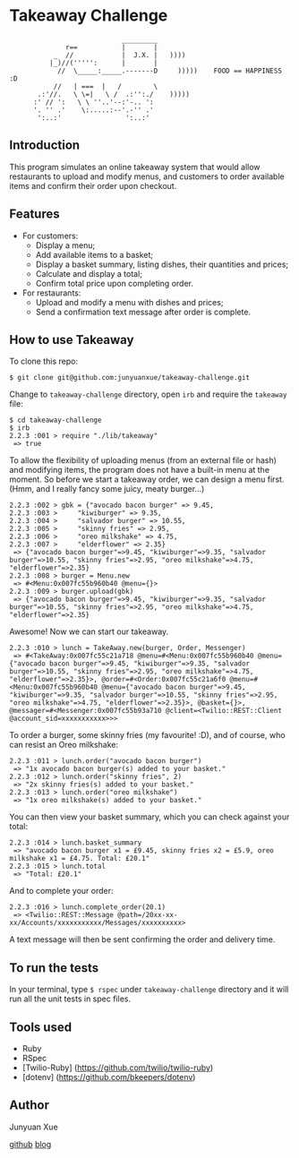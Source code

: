Takeaway Challenge
==================
```
                            _________
              r==           |       |
           _  //            |  J.X. |   ))))
          |_)//(''''':      |       |
            //  \_____:_____.-------D     )))))    FOOD == HAPPINESS :D
           //   | ===  |   /        \
       .:'//.   \ \=|   \ /  .:'':./    )))))
      :' // ':   \ \ ''..'--:'-.. ':
      '. '' .'    \:.....:--'.-'' .'
       ':..:'                ':..:'

 ```

Introduction
-------------
This program simulates an online takeaway system that would allow restaurants to upload and modify menus, and customers to order available items and confirm their order upon checkout.

Features
-------------
* For customers:
    * Display a menu;
    * Add available items to a basket;
    * Display a basket summary, listing dishes, their quantities and prices;
    * Calculate and display a total;
    * Confirm total price upon completing order.
* For restaurants:
    * Upload and modify a menu with dishes and prices;
    * Send a confirmation text message after order is complete.

How to use Takeaway
--------------------
To clone this repo:
```
$ git clone git@github.com:junyuanxue/takeaway-challenge.git
```

Change to `takeaway-challenge` directory, open `irb` and require the `takeaway` file:
```
$ cd takeaway-challenge
$ irb
2.2.3 :001 > require "./lib/takeaway"
 => true
```

To allow the flexibility of uploading menus (from an external file or hash) and modifying items, the program does not have a built-in menu at the moment. So before we start a takeaway order, we can design a menu first. (Hmm, and I really fancy some juicy, meaty burger...)
```
2.2.3 :002 > gbk = {"avocado bacon burger" => 9.45,
2.2.3 :003 >     "kiwiburger" => 9.35,
2.2.3 :004 >     "salvador burger" => 10.55,
2.2.3 :005 >     "skinny fries" => 2.95,
2.2.3 :006 >     "oreo milkshake" => 4.75,
2.2.3 :007 >     "elderflower" => 2.35}
 => {"avocado bacon burger"=>9.45, "kiwiburger"=>9.35, "salvador burger"=>10.55, "skinny fries"=>2.95, "oreo milkshake"=>4.75, "elderflower"=>2.35}
2.2.3 :008 > burger = Menu.new
 => #<Menu:0x007fc55b960b40 @menu={}>
2.2.3 :009 > burger.upload(gbk)
 => {"avocado bacon burger"=>9.45, "kiwiburger"=>9.35, "salvador burger"=>10.55, "skinny fries"=>2.95, "oreo milkshake"=>4.75, "elderflower"=>2.35}
```

Awesome! Now we can start our takeaway.
```
2.2.3 :010 > lunch = TakeAway.new(burger, Order, Messenger)
 => #<TakeAway:0x007fc55c21a718 @menu=#<Menu:0x007fc55b960b40 @menu={"avocado bacon burger"=>9.45, "kiwiburger"=>9.35, "salvador burger"=>10.55, "skinny fries"=>2.95, "oreo milkshake"=>4.75, "elderflower"=>2.35}>, @order=#<Order:0x007fc55c21a6f0 @menu=#<Menu:0x007fc55b960b40 @menu={"avocado bacon burger"=>9.45, "kiwiburger"=>9.35, "salvador burger"=>10.55, "skinny fries"=>2.95, "oreo milkshake"=>4.75, "elderflower"=>2.35}>, @basket={}>, @messager=#<Messenger:0x007fc55b93a710 @client=<Twilio::REST::Client @account_sid=xxxxxxxxxxx>>>
```

To order a burger, some skinny fries (my favourite! :D), and of course, who can resist an Oreo milkshake:
```
2.2.3 :011 > lunch.order("avocado bacon burger")
 => "1x avocado bacon burger(s) added to your basket."
2.2.3 :012 > lunch.order("skinny fries", 2)
 => "2x skinny fries(s) added to your basket."
2.2.3 :013 > lunch.order("oreo milkshake")
 => "1x oreo milkshake(s) added to your basket."
```

You can then view your basket summary, which you can check against your total:
```
2.2.3 :014 > lunch.basket_summary
 => "avocado bacon burger x1 = £9.45, skinny fries x2 = £5.9, oreo milkshake x1 = £4.75. Total: £20.1"
2.2.3 :015 > lunch.total
 => "Total: £20.1"
```

And to complete your order:
```
2.2.3 :016 > lunch.complete_order(20.1)
 => <Twilio::REST::Message @path=/20xx-xx-xx/Accounts/xxxxxxxxxxx/Messages/xxxxxxxxxx>
```

A text message will then be sent confirming the order and delivery time.

To run the tests
-----------------
In your terminal, type `$ rspec` under `takeaway-challenge` directory and it will run all the unit tests in spec files.

Tools used
-------------
* Ruby
* RSpec
* [Twilio-Ruby] (https://github.com/twilio/twilio-ruby)
* [dotenv] (https://github.com/bkeepers/dotenv)

Author
-------
 Junyuan Xue

 [github](https://github.com/junyuanxue)  [blog](https://spinningcodes.wordpress.com/)
